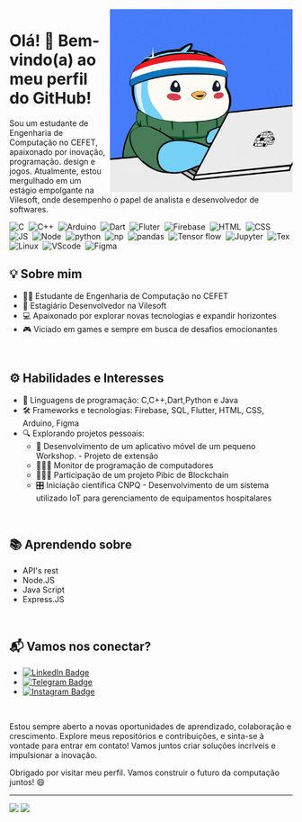 <img src = "banner.gif" width = "325px" align = "right">

# Olá! 👋 Bem-vindo(a) ao meu perfil do GitHub!

Sou um estudante de Engenharia de Computação no CEFET, apaixonado por inovação, programação. design e jogos. Atualmente, estou mergulhado em um estágio empolgante na Vilesoft, onde desempenho o papel de analista e desenvolvedor de softwares.


<div>
    <img src="https://cdn.jsdelivr.net/gh/devicons/devicon/icons/c/c-original.svg" title="C" alt="C" width="40" height="40"/>&nbsp;
    <img src="https://cdn.jsdelivr.net/gh/devicons/devicon/icons/cplusplus/cplusplus-original.svg" title="C++" alt="C++" width="40" height="40"/>&nbsp;
    <img src="https://cdn.jsdelivr.net/gh/devicons/devicon/icons/arduino/arduino-original-wordmark.svg" title="Arduino" alt="Arduino" width="40" height="40"/>&nbsp;
    <img src="https://cdn.jsdelivr.net/gh/devicons/devicon/icons/dart/dart-original.svg" title="Dart" alt="Dart" width="40" height="40"/>&nbsp;
    <img src="https://cdn.jsdelivr.net/gh/devicons/devicon/icons/flutter/flutter-original.svg" title="Fluter" alt="Fluter" width="40" height="40"/>&nbsp;
    <img src="https://cdn.jsdelivr.net/gh/devicons/devicon/icons/firebase/firebase-plain-wordmark.svg" title="Firebase" alt="Firebase" width="40" height="40"/>&nbsp;
    <img src="https://cdn.jsdelivr.net/gh/devicons/devicon/icons/html5/html5-original-wordmark.svg" title="HTML" alt="HTML" width="40" height="40"/>&nbsp;
    <img src="https://cdn.jsdelivr.net/gh/devicons/devicon/icons/css3/css3-original-wordmark.svg" title="CSS" alt="CSS" width="40" height="40"/>&nbsp;
    <img src="https://cdn.jsdelivr.net/gh/devicons/devicon/icons/javascript/javascript-original.svg" title="JS" alt="JS" width="40" height="40"/>&nbsp;
    <img src="https://cdn.jsdelivr.net/gh/devicons/devicon/icons/nodejs/nodejs-original-wordmark.svg" title="Node" alt="Node" width="40" height="40"/>&nbsp;
    <img src="https://cdn.jsdelivr.net/gh/devicons/devicon/icons/python/python-original-wordmark.svg" title="python" alt="python" width="40" height="40"/>&nbsp;
    <img src="https://cdn.jsdelivr.net/gh/devicons/devicon/icons/numpy/numpy-original-wordmark.svg" title="np" alt="np" width="40" height="40"/>&nbsp;
    <img src="https://cdn.jsdelivr.net/gh/devicons/devicon/icons/pandas/pandas-original-wordmark.svg" title="pandas" alt="pandas" width="40" height="40"/>&nbsp;
    <img src="https://cdn.jsdelivr.net/gh/devicons/devicon/icons/tensorflow/tensorflow-original.svg" title="Tensor" alt="Tensor flow" width="40" height="40"/>&nbsp;
    <img src="https://cdn.jsdelivr.net/gh/devicons/devicon/icons/jupyter/jupyter-original-wordmark.svg" title="Jupyter" alt="Jupyter" width="40" height="40"/>&nbsp;
    <img src="https://cdn.jsdelivr.net/gh/devicons/devicon/icons/latex/latex-original.svg" title="Tex" alt="Tex" width="40" height="40"/>&nbsp;
    <img src="https://cdn.jsdelivr.net/gh/devicons/devicon/icons/linux/linux-original.svg" title="Linux" alt="Linux" width="40" height="40"/>&nbsp;
    <img src="https://cdn.jsdelivr.net/gh/devicons/devicon/icons/vscode/vscode-original.svg" title="VScode" alt="VScode" width="40" height="40"/>&nbsp;
    <img src="https://cdn.jsdelivr.net/gh/devicons/devicon/icons/figma/figma-original.svg" title="Figma" alt="Figma" width="40" height="40"/>&nbsp;
          
</div>

## 💡 Sobre mim

* 👨‍🎓 Estudante de Engenharia de Computação no CEFET
* 💼 Estagiário Desenvolvedor na Vilesoft
* 💻 Apaixonado por explorar novas tecnologias e expandir horizontes
* 🎮 Viciado em games e sempre em busca de desafios emocionantes

<br>

## ⚙️ Habilidades e Interesses
* 🚀 Linguagens de programação: C,C++,Dart,Python e Java
* 🛠️ Frameworks e tecnologias: Firebase, SQL, Flutter, HTML, CSS, Arduino, Figma
* 🔍 Explorando projetos pessoais: 
    * 📱 Desenvolvimento de um aplicativo móvel de um pequeno Workshop. - Projeto de extensão
    * 👨🏽‍🏫 Monitor de programação de computadores
    * 👨🏽‍💻 Participação de um projeto Pibic de Blockchain
    * 🎛️ Iniciação científica CNPQ - Desenvolvimento de um sistema utilizado IoT para gerenciamento de equipamentos hospitalares

<br>


## 📚 Aprendendo sobre 

* API's rest
* Node.JS
* Java Script
* Express.JS

<br>


## 📬 Vamos nos conectar?
* <a href = "https://www.linkedin.com/in/gustavo-barcelos-3614621b4/">
    <img src="https://img.shields.io/badge/LinkedIn-blue?style=for-the-badge&logo=linkedin&logoColor=white" alt="LinkedIn Badge"/>
    </a>
* <a href="https://t.me/GustavoBarcelos">
    <img src="https://img.shields.io/badge/Telegram-2CA5E0?style=for-the-badge&logo=telegram&logoColor=white" alt="Telegram Badge"/>
    </a>
* <a href="https://www.instagram.com/gustavo01rb/">
    <img src="https://img.shields.io/badge/Instagram-E4405F?style=for-the-badge&logo=instagram&logoColor=white" alt="Instagram Badge"/>
    </a>
<br>


Estou sempre aberto a novas oportunidades de aprendizado, colaboração e crescimento. Explore meus repositórios e contribuições, e sinta-se à vontade para entrar em contato! Vamos juntos criar soluções incríveis e impulsionar a inovação.

Obrigado por visitar meu perfil. Vamos construir o futuro da computação juntos! 😄

---



<div align = "left">
<img height = "200em" src="https://github-readme-stats-sigma-five.vercel.app/api/top-langs/?username=Gustavo01rb&show_icons=true&theme=bear&count_private=true"/>
<img height = "200em" src="https://github-readme-stats-sigma-five.vercel.app/api?username=Gustavo01rb&show_icons=true&show_icons=true&theme=bear&count_private=true" />
</div>
